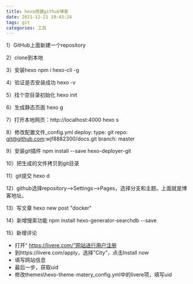 ```yaml
---
title: hexo搭建github博客
date: 2021-12-21 19:43:24
tags: git
categories: 工具
---
```

1）GitHub上面新建一个repository

2）clone到本地

3）安装hexo
npm i hexo-cli -g

4）验证是否安装成功
hexo -v

5）找个空目录初始化
hexo init

6）生成静态页面
hexo g

7）打开本地网页：http://localhost:4000
hexo s

8）修改配置文件_config.yml
deploy:
  type: git
  repo: git@github.com:wjf8882300/docs.git
  branch: master

9）安装git插件
npm install --save hexo-deployer-git

10）把生成的文件拷贝到git目录

11）git提交
hexo d

12）github选择repository——>Settings——>Pages，选择分支和主题。上面就是博客地址。

13）写文章
hexo new post "docker"

14）新增搜索功能
npm install hexo-generator-searchdb --save

15）新增评论
- 打开“ https://livere.com/”网站进行用户注册
- 到https://livere.com/apply，选择"City"，点击Install now
- 填写网站信息
- 最后一步，获取uid
- 修改themes\hexo-theme-matery\_config.yml中的livere项，填写uid
